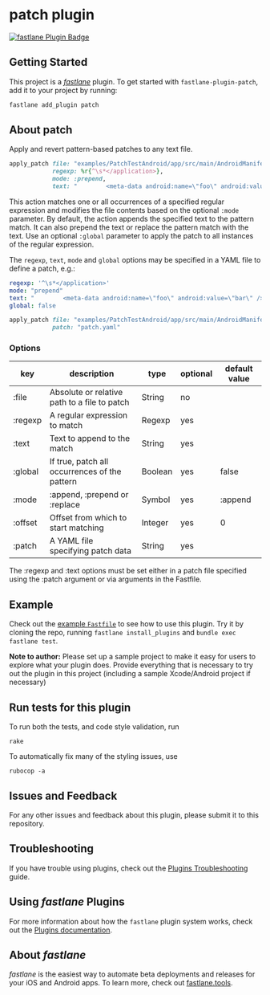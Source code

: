 # patch plugin

[![fastlane Plugin Badge](https://rawcdn.githack.com/fastlane/fastlane/master/fastlane/assets/plugin-badge.svg)](https://rubygems.org/gems/fastlane-plugin-patch)

## Getting Started

This project is a [_fastlane_](https://github.com/fastlane/fastlane) plugin. To get started with `fastlane-plugin-patch`, add it to your project by running:

```bash
fastlane add_plugin patch
```

## About patch

Apply and revert pattern-based patches to any text file.

```Ruby
apply_patch file: "examples/PatchTestAndroid/app/src/main/AndroidManifest.xml",
            regexp: %r{^\s*</application>},
            mode: :prepend,
            text: "        <meta-data android:name=\"foo\" android:value=\"bar\" />\n"
```

This action matches one or all occurrences of a specified regular expression and
modifies the file contents based on the optional `:mode` parameter. By default,
the action appends the specified text to the pattern match. It can also prepend
the text or replace the pattern match with the text. Use an optional `:global`
parameter to apply the patch to all instances of the regular expression.

The `regexp`, `text`, `mode` and `global` options may be specified in a YAML file to
define a patch, e.g.:

```yaml
regexp: '^\s*</application>'
mode: "prepend"
text: "        <meta-data android:name=\"foo\" android:value=\"bar\" />\n"
global: false
```

```Ruby
apply_patch file: "examples/PatchTestAndroid/app/src/main/AndroidManifest.xml",
            patch: "patch.yaml"
```

### Options

|key|description|type|optional|default value|
|---|-----------|----|--------|-------------|
|:file|Absolute or relative path to a file to patch|String|no| |
|:regexp|A regular expression to match|Regexp|yes| |
|:text|Text to append to the match|String|yes| |
|:global|If true, patch all occurrences of the pattern|Boolean|yes|false|
|:mode|:append, :prepend or :replace|Symbol|yes|:append|
|:offset|Offset from which to start matching|Integer|yes|0|
|:patch|A YAML file specifying patch data|String|yes| |

The :regexp and :text options must be set either in a patch file specified using the
:patch argument or via arguments in the Fastfile.

## Example

Check out the [example `Fastfile`](fastlane/Fastfile) to see how to use this plugin. Try it by cloning the repo, running `fastlane install_plugins` and `bundle exec fastlane test`.

**Note to author:** Please set up a sample project to make it easy for users to explore what your plugin does. Provide everything that is necessary to try out the plugin in this project (including a sample Xcode/Android project if necessary)

## Run tests for this plugin

To run both the tests, and code style validation, run

```
rake
```

To automatically fix many of the styling issues, use
```
rubocop -a
```

## Issues and Feedback

For any other issues and feedback about this plugin, please submit it to this repository.

## Troubleshooting

If you have trouble using plugins, check out the [Plugins Troubleshooting](https://docs.fastlane.tools/plugins/plugins-troubleshooting/) guide.

## Using _fastlane_ Plugins

For more information about how the `fastlane` plugin system works, check out the [Plugins documentation](https://docs.fastlane.tools/plugins/create-plugin/).

## About _fastlane_

_fastlane_ is the easiest way to automate beta deployments and releases for your iOS and Android apps. To learn more, check out [fastlane.tools](https://fastlane.tools).
